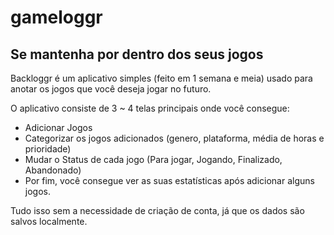 # gameloggr

## Se mantenha por dentro dos seus jogos

Backloggr é um aplicativo simples (feito em 1 semana e meia) usado para anotar os jogos que você deseja jogar no futuro. 

O aplicativo consiste de 3 ~ 4 telas principais onde você consegue: 
* Adicionar Jogos
* Categorizar os jogos adicionados (genero, plataforma, média de horas e prioridade)
* Mudar o Status de cada jogo (Para jogar, Jogando, Finalizado, Abandonado)
* Por fim, você consegue ver as suas estatísticas após adicionar alguns jogos.

Tudo isso sem a necessidade de criação de conta, já que os dados são salvos localmente.
